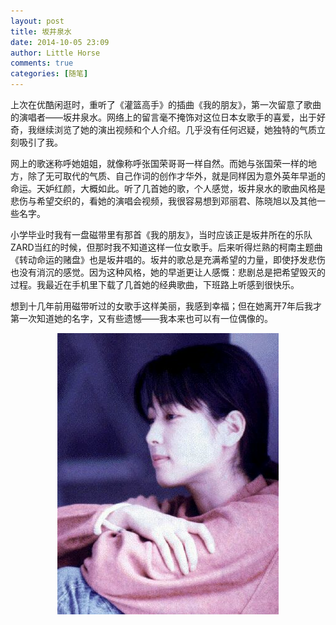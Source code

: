 ```yaml
---
layout: post
title: 坂井泉水
date: 2014-10-05 23:09
author: Little Horse
comments: true
categories: [随笔]
---
```

<!--StartFragment-->
上次在优酷闲逛时，重听了《灌篮高手》的插曲《我的朋友》，第一次留意了歌曲的演唱者——坂井泉水。网络上的留言毫不掩饰对这位日本女歌手的喜爱，出于好奇，我继续浏览了她的演出视频和个人介绍。几乎没有任何迟疑，她独特的气质立刻吸引了我。

网上的歌迷称呼她姐姐，就像称呼张国荣哥哥一样自然。而她与张国荣一样的地方，除了无可取代的气质、自己作词的创作才华外，就是同样因为意外英年早逝的命运。天妒红颜，大概如此。听了几首她的歌，个人感觉，坂井泉水的歌曲风格是悲伤与希望交织的，看她的演唱会视频，我很容易想到邓丽君、陈晓旭以及其他一些名字。

小学毕业时我有一盘磁带里有那首《我的朋友》，当时应该正是坂井所在的乐队ZARD当红的时候，但那时我不知道这样一位女歌手。后来听得烂熟的柯南主题曲《转动命运的赌盘》也是坂井唱的。坂井的歌总是充满希望的力量，即使抒发悲伤也没有消沉的感觉。因为这种风格，她的早逝更让人感慨：悲剧总是把希望毁灭的过程。我最近在手机里下载了几首她的经典歌曲，下班路上听感到很快乐。

想到十几年前用磁带听过的女歌手这样美丽，我感到幸福；但在她离开7年后我才第一次知道她的名字，又有些遗憾——我本来也可以有一位偶像的。
<!--EndFragment-->
<img style="display: block; margin-left: auto; margin-right: auto;" title="NewImage.png" alt="NewImage" src="/images/wp/2014/10/NewImage.png" width="354" height="450" border="0" />

